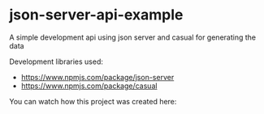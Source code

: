 # json-server-api-example
A simple development api using json server and casual for generating the data

Development libraries used:
- https://www.npmjs.com/package/json-server
- https://www.npmjs.com/package/casual

You can watch how this project was created here:
